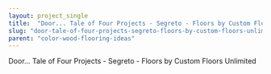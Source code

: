 ```yaml
---
layout: project_single
title:  "Door... Tale of Four Projects - Segreto - Floors by Custom Floors Unlimited"
slug: "door-tale-of-four-projects-segreto-floors-by-custom-floors-unlimited"
parent: "color-wood-flooring-ideas"
---
```

Door... Tale of Four Projects - Segreto - Floors by Custom Floors Unlimited